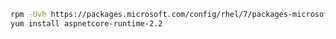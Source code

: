 ﻿<!-- https://docs.microsoft.com/en-us/dotnet/core/install/linux-package-manager-centos7 -->
<!-- Using installation from RHEL instead of CentOS because MS package repository for centos lacks mssql-tools -->
<!-- Not using https://docs.microsoft.com/en-us/dotnet/core/install/linux-package-manager-rhel7 because packages for ASP.NET Core Runtime 2.2 are not available -->

```sh
rpm -Uvh https://packages.microsoft.com/config/rhel/7/packages-microsoft-prod.rpm
yum install aspnetcore-runtime-2.2
```
